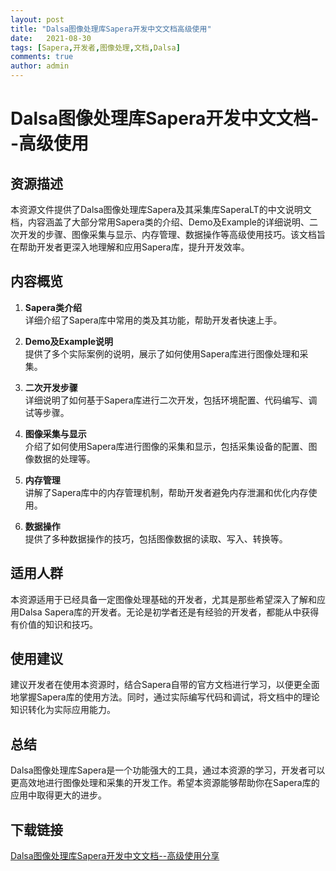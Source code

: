 ```yaml
---
layout: post
title: "Dalsa图像处理库Sapera开发中文文档高级使用"
date:   2021-08-30
tags: [Sapera,开发者,图像处理,文档,Dalsa]
comments: true
author: admin
---
```

# Dalsa图像处理库Sapera开发中文文档--高级使用

## 资源描述

本资源文件提供了Dalsa图像处理库Sapera及其采集库SaperaLT的中文说明文档，内容涵盖了大部分常用Sapera类的介绍、Demo及Example的详细说明、二次开发的步骤、图像采集与显示、内存管理、数据操作等高级使用技巧。该文档旨在帮助开发者更深入地理解和应用Sapera库，提升开发效率。

## 内容概览

1. **Sapera类介绍**  
   详细介绍了Sapera库中常用的类及其功能，帮助开发者快速上手。

2. **Demo及Example说明**  
   提供了多个实际案例的说明，展示了如何使用Sapera库进行图像处理和采集。

3. **二次开发步骤**  
   详细说明了如何基于Sapera库进行二次开发，包括环境配置、代码编写、调试等步骤。

4. **图像采集与显示**  
   介绍了如何使用Sapera库进行图像的采集和显示，包括采集设备的配置、图像数据的处理等。

5. **内存管理**  
   讲解了Sapera库中的内存管理机制，帮助开发者避免内存泄漏和优化内存使用。

6. **数据操作**  
   提供了多种数据操作的技巧，包括图像数据的读取、写入、转换等。

## 适用人群

本资源适用于已经具备一定图像处理基础的开发者，尤其是那些希望深入了解和应用Dalsa Sapera库的开发者。无论是初学者还是有经验的开发者，都能从中获得有价值的知识和技巧。

## 使用建议

建议开发者在使用本资源时，结合Sapera自带的官方文档进行学习，以便更全面地掌握Sapera库的使用方法。同时，通过实际编写代码和调试，将文档中的理论知识转化为实际应用能力。

## 总结

Dalsa图像处理库Sapera是一个功能强大的工具，通过本资源的学习，开发者可以更高效地进行图像处理和采集的开发工作。希望本资源能够帮助你在Sapera库的应用中取得更大的进步。

## 下载链接

[Dalsa图像处理库Sapera开发中文文档--高级使用分享](https://pan.quark.cn/s/51dfd7895176)